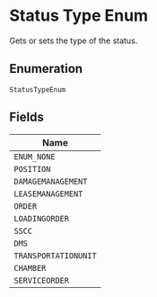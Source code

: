 
# Status Type Enum

Gets or sets the type of the status.

## Enumeration

`StatusTypeEnum`

## Fields

| Name |
|  --- |
| `ENUM_NONE` |
| `POSITION` |
| `DAMAGEMANAGEMENT` |
| `LEASEMANAGEMENT` |
| `ORDER` |
| `LOADINGORDER` |
| `SSCC` |
| `DMS` |
| `TRANSPORTATIONUNIT` |
| `CHAMBER` |
| `SERVICEORDER` |

